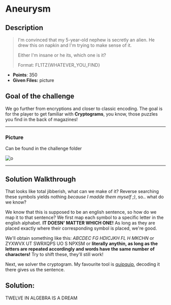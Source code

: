 # Aneurysm

## Description

> I'm convinced that my 5-year-old nephew is secretly an alien. He drew this on napkin and I'm trying to make sense of it.
> 
> Either I'm insane or he its, which one is it?
> 
> Format: FL1TZ{WHATEVER_YOU_FIND}

- **Points**: 350
- **Given Files:** picture

## Goal of the challenge

We go further from encryptions and closer to classic encoding. The goal is for the player to get familiar with **Cryptograms**, you know, those puzzles you find in the back of magazines!

---

### Picture

Can be found in the challenge folder

![o](/home/bitraven/Documents/FL1TZ-CTF1_Crypto/Crypto/aneurysm/aneurysm.png)

---

## Solution Walkthrough

That looks like total jibberish, what can we make of it? Reverse searching these symbols yields nothing *because I madde them myself ;)*, so.. what do we know?

We know that this is supposed to be an english sentence, so how do we map it to that sentence? We first map each symbol to a specific letter in the english alphabet. **IT DOESN' MATTER WHICH ONE!** As long as they are placed exactly where their corresponding symbol is placed, we're good.

We'll obtain something like this: *ABCDEC FG HDICJKH FL H MKCHN* or ZYXWVX UT SWRXQPS UO S NPXSM or **literally anythin, as long as the letters are repeated accordingly and words have the same number of characters!** Try to shift these, they'll still work!

Next, we solver the cryptogram. My favourite tool is [quipquip](https://quipqiup.com/), decoding it there gives us the sentence.

## Solution:

 TWELVE IN ALGEBRA IS A DREAM
